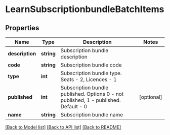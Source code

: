 # LearnSubscriptionbundleBatchItems

## Properties
Name | Type | Description | Notes
------------ | ------------- | ------------- | -------------
**description** | **string** | Subscription bundle description | 
**code** | **string** | Subscription bundle code | 
**type** | **int** | Subscription bundle type. Seats - 2, Licences - 1 | 
**published** | **int** | Subscription bundle published. Options 0 - not published, 1 - published. Default - 0 | [optional] 
**name** | **string** | Subscription bundle name | 

[[Back to Model list]](../README.md#documentation-for-models) [[Back to API list]](../README.md#documentation-for-api-endpoints) [[Back to README]](../README.md)


